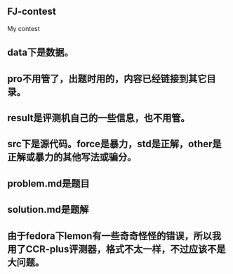 ## FJ-contest
My contest
## data下是数据。
## pro不用管了，出题时用的，内容已经链接到其它目录。
## result是评测机自己的一些信息，也不用管。
## src下是源代码。force是暴力，std是正解，other是正解或暴力的其他写法或骗分。
## problem.md是题目
## solution.md是题解
## 由于fedora下lemon有一些奇奇怪怪的错误，所以我用了CCR-plus评测器，格式不太一样，不过应该不是大问题。
